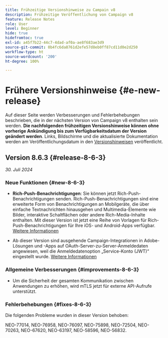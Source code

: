 ```yaml
---
title: Frühzeitige Versionshinweise zu Campain v8
description: Frühzeitige Veröffentlichung von Campaign v8
feature: Release Notes
role: User
level: Beginner
hide: true
hidefromtoc: true
exl-id: a45f7b22-44c7-4dad-af0a-ae8f683ae3d9
source-git-commit: 0b4fc6da8761d2efe57d8eb0ff87cd11d0e2d250
workflow-type: ht
source-wordcount: '200'
ht-degree: 100%

---
```


# Frühere Versionshinweise {#e-new-release}

Auf dieser Seite werden Verbesserungen und Fehlerbehebungen beschrieben, die in der nächsten Version von Campaign v8 enthalten sein werden. **Die nachfolgenden frühzeitigen Versionshinweise können ohne vorherige Ankündigung bis zum Verfügbarkeitsdatum der Version geändert werden**. Links, Bildschirme und die aktualisierte Dokumentation werden am Veröffentlichungsdatum in den [Versionshinweisen](release-notes.md) veröffentlicht.

<!--
## Release 8.7.2 {#release-8-7-2}

_July 30, 2024_


>[!AVAILABILITY]
>
>This release is in **Limited Availability** (LA). It is restricted to customers migrating **from Adobe Campaign Standard to Adobe Campaign v8**, and cannot be deployed on any other environment.
>
>As a Campaign Standard user transitioning to Campaign v8, learn more about this transition in [Campaign v8 web user interface documentation](https://experienceleague.adobe.com/en/docs/campaign-web/v8/release-notes/acs-migration){target="_blank"}.

### New features {#new-8-7-2}

* **New SMS sending connector** - The SMS sending connector has been modernized and improved to enable transceiver mode SMPP connections, enable persistent SMPP connections, and ensure better compatibility for environments transitioning from Adobe Campaign Standard. A new SMS External account is now available for all new SMS implementations. Existing implementation are still supported, however recommendation is to move to this new modern and extended connector.

* **Rich Push Notification (GA)** - You can now send rich push notifications. Rich push notification is an enhanced form of mobile notification that goes beyond simple text messages by incorporating multimedia elements such as images, interactive buttons, or other rich media content. With this version, a set of templates for rich push notifications are now available for your iOS and Android apps. [Read more](../send/rich-push-android.md). 

* **Branding** - Branding options are now available for all channels, including SMS and Direct mail. [Read more](https://experienceleague.adobe.com/docs/experience-cloud/campaign/branding/branding-gs.html){target="_blank"}


### Fixes {#fixes-8-7-2}

The following issues are fixed in this release:

NEO-76592, NEO-75400, NEO-77406, NEO-77674, NEO-77899, NEO-73989, NEO-76064, NEO-76039, NEO-76040, NEO-76845, NEO-76664, NEO-76682, NEO-76663, NEO-73602, NEO-72915, NEO-78134, NEO-77000, NEO-77002, NEO-76955, NEO-76864, NEO-76926, NEO-76495, NEO-77168, NEO-41058, NEO-75581, NEO-74647, NEO-74585, NEO-74586, NEO-74831, NEO-77319, NEO-78607.
-->

## Version 8.6.3 {#release-8-6-3}

_30. Juli 2024_

### Neue Funktionen {#new-8-6-3}

* **Rich-Push-Benachrichtigungen**: Sie können jetzt Rich-Push-Benachrichtigungen senden. Rich-Push-Benachrichtigungen sind eine erweiterte Form von Benachrichtigungen an Mobilgeräte, die über einfache Textnachrichten hinausgehen und Multimedia-Elemente wie Bilder, interaktive Schaltflächen oder andere Rich-Media-Inhalte enthalten. Mit dieser Version ist jetzt eine Reihe von Vorlagen für Rich-Push-Benachrichtigungen für Ihre iOS- und Android-Apps verfügbar. [Weitere Informationen](../send/rich-push-android.md)

* Ab dieser Version sind ausgehende Campaign-Integrationen in Adobe-Lösungen und -Apps auf OAuth-Server-zu-Server-Anmeldedaten angewiesen, weil die Anmeldedatenoption „Service-Konto (JWT)“ eingestellt wurde. [Weitere Informationen](release-notes.md#change-8-7-1)

### Allgemeine Verbesserungen {#improvements-8-6-3}

* Um die Sicherheit der gesamten Kommunikation zwischen Anwendungen zu erhöhen, wird mTLS jetzt für externe API-Aufrufe unterstützt.

### Fehlerbehebungen {#fixes-8-6-3}

Die folgenden Probleme wurden in dieser Version behoben:

NEO-77014, NEO-76958, NEO-76097, NEO-75898, NEO-72504, NEO-70263, NEO-67620, NEO-63197, NEO-58596, NEO-56832.

<!--
https://jira.corp.adobe.com/issues/?filter=585288&jql=fixVersion%20%3D%208.6.3%20AND%20type%20not%20in%20(epic%2C%20test%2C%20sub-task%2C%20Roadmap)%20AND%20resolution%20!%3D%20unresolved%20AND%20%22Fixed%20in%20Build%22%20is%20not%20EMPTY%20and%20type%20in%20(%22customer%20request%22)
-->